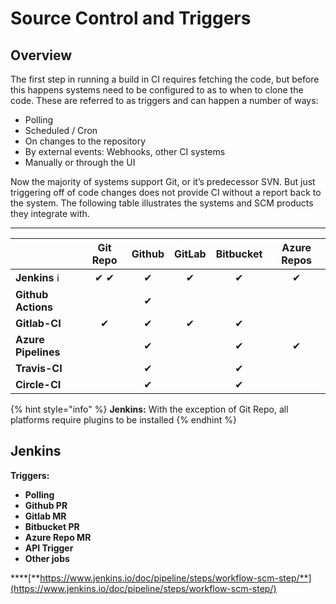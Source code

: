 # Source Control and Triggers

## Overview

The first step in running a build in CI requires fetching the code, but before this happens systems need to be configured to as to when to clone the code. These are referred to as triggers and can happen a number of ways:

* Polling
* Scheduled / Cron
* On changes to the repository
* By external events: Webhooks, other CI systems
* Manually or through the UI

Now the majority of systems support Git, or it’s predecessor SVN. But just triggering off of code changes does not provide CI without a report back to the system. The following table illustrates the systems and SCM products they integrate with.  
****

|  | **Git Repo** | **Github** | **GitLab** | **Bitbucket** | **Azure Repos** |
| :--- | :---: | :---: | :---: | :---: | :---: |
| **Jenkins** ℹ  | ✔ ✔  | ✔ | ✔ | ✔ | ✔ |
| **Github Actions** |  | ✔ |  |  |  |
| **Gitlab-CI** | ✔ | ✔ | ✔ | ✔ |  |
| **Azure Pipelines** |  | ✔ |  | ✔ | ✔ |
| **Travis-CI** |  | ✔ |  | ✔ |  |
| **Circle-CI** |  | ✔ |  | ✔ |  |

{% hint style="info" %}
**Jenkins:** With the exception of Git Repo, all platforms require plugins to be installed
{% endhint %}

## **Jenkins**

**Triggers:**

* **Polling**
* **Github PR**
* **Gitlab MR**
* **Bitbucket PR**
* **Azure Repo MR**
* **API Trigger**
* **Other jobs**

 ****[**https://www.jenkins.io/doc/pipeline/steps/workflow-scm-step/**](https://www.jenkins.io/doc/pipeline/steps/workflow-scm-step/)

  


